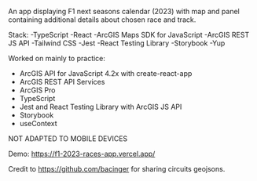An app displaying F1 next seasons calendar (2023) with map and panel containing additional details about chosen race and track.

Stack: 
-TypeScript
-React
-ArcGIS Maps SDK for JavaScript
-ArcGIS REST JS API
-Tailwind CSS
-Jest
-React Testing Library
-Storybook
-Yup

Worked on mainly to practice:
- ArcGIS API for JavaScript 4.2x with create-react-app
- ArcGIS REST API Services
- ArcGIS Pro
- TypeScript
- Jest and React Testing Library with ArcGIS JS API
- Storybook
- useContext

NOT ADAPTED TO MOBILE DEVICES

Demo: https://f1-2023-races-app.vercel.app/

Credit to https://github.com/bacinger for sharing circuits geojsons.

